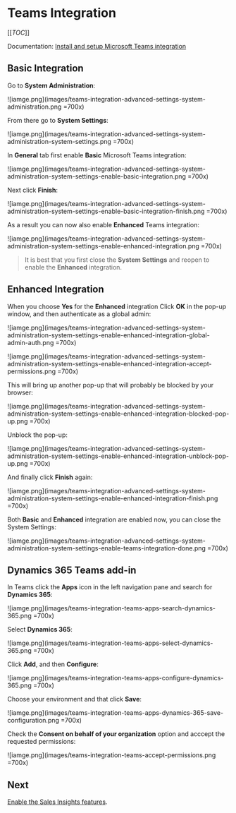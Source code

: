 # Teams Integration

[[_TOC_]]

Documentation:
[Install and setup Microsoft Teams integration](https://docs.microsoft.com/en-us/dynamics365/teams-integration/teams-install-app)

## Basic Integration

Go to **System Administration**:

![iamge.png](images/teams-integration-advanced-settings-system-administration.png =700x)

From there go to **System Settings**:

![iamge.png](images/teams-integration-advanced-settings-system-administration-system-settings.png =700x)

In **General** tab first enable **Basic** Microsoft Teams integration:

![iamge.png](images/teams-integration-advanced-settings-system-administration-system-settings-enable-basic-integration.png =700x)

Next click **Finish**:

![iamge.png](images/teams-integration-advanced-settings-system-administration-system-settings-enable-basic-integration-finish.png =700x)

As a result you can now also enable **Enhanced** Teams integration:

![iamge.png](images/teams-integration-advanced-settings-system-administration-system-settings-enable-enhanced-integration.png =700x)

> It is best that you first close the **System Settings** and reopen to enable the **Enhanced** integration.

## Enhanced Integration

When you choose **Yes** for the **Enhanced** integration Click **OK** in the pop-up window, and then authenticate as a global admin:

![iamge.png](images/teams-integration-advanced-settings-system-administration-system-settings-enable-enhanced-integration-global-admin-auth.png =700x) 

![iamge.png](images/teams-integration-advanced-settings-system-administration-system-settings-enable-enhanced-integration-accept-permissions.png =700x)

This will bring up another pop-up that will probably be blocked by your browser:

![iamge.png](images/teams-integration-advanced-settings-system-administration-system-settings-enable-enhanced-integration-blocked-pop-up.png =700x)

Unblock the pop-up:

![iamge.png](images/teams-integration-advanced-settings-system-administration-system-settings-enable-enhanced-integration-unblock-pop-up.png =700x)


And finally click **Finish** again:

![iamge.png](images/teams-integration-advanced-settings-system-administration-system-settings-enable-enhanced-integration-finish.png =700x)

Both **Basic** and **Enhanced** integration are enabled now, you can close the System Settings:

![iamge.png](images/teams-integration-advanced-settings-system-administration-system-settings-enable-teams-integration-done.png =700x)

## Dynamics 365 Teams add-in

In Teams click the **Apps** icon in the left navigation pane and search for **Dynamics 365**:

![iamge.png](images/teams-integration-teams-apps-search-dynamics-365.png =700x)

Select **Dynamics 365**:

![iamge.png](images/teams-integration-teams-apps-select-dynamics-365.png =700x)

Click **Add**, and then **Configure**:

![iamge.png](images/teams-integration-teams-apps-configure-dynamics-365.png =700x)

Choose your environment and that click **Save**:

![iamge.png](images/teams-integration-teams-apps-dynamics-365-save-configuration.png =700x)

Check the **Consent on behalf of your organization** option and acccept the requested permissions:

![iamge.png](images/teams-integration-teams-accept-permissions.png =700x)

## Next

[Enable the Sales Insights features](Enable-the-Sales-Insights-features).